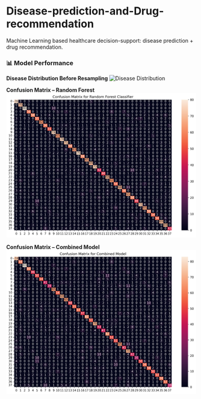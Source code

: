 # Disease-prediction-and-Drug-recommendation

Machine Learning based healthcare decision-support: disease prediction + drug recommendation.
<br>

### 📊 Model Performance

**Disease Distribution Before Resampling**
![Disease Distribution](images/disease_distribution.png)

**Confusion Matrix – Random Forest**
![Random Forest](images/rf_confusion_matrix.png)

**Confusion Matrix – Combined Model**
![Combined](/images/combined_confusion_matrix.png)
